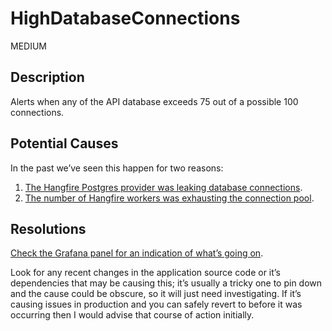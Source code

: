 # HighDatabaseConnections

MEDIUM 

## Description

Alerts when any of the API database exceeds 75 out of a possible 100 connections.

## Potential Causes

In the past we’ve seen this happen for two reasons:

1. [The Hangfire Postgres provider was leaking database connections](https://github.com/DFE-Digital/get-into-teaching-api/pull/101).
2. [The number of Hangfire workers was exhausting the connection pool](https://github.com/DFE-Digital/get-into-teaching-api/pull/97).

## Resolutions

[Check the Grafana panel for an indication of what’s going on](https://grafana-prod-get-into-teaching.london.cloudapps.digital/d/28EURzZGz/get-into-teaching-api?viewPanel=4&orgId=1&var-App=get-into-teaching-api-prod).

Look for any recent changes in the application source code or it’s dependencies that may be causing this; it’s usually a tricky one to pin down and the cause could be obscure, so it will just need investigating. If it’s causing issues in production and you can safely revert to before it was occurring then I would advise that course of action initially.
